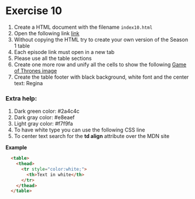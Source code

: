 # Exercise 10

1. Create a HTML document with the filename `index10.html`
1. Open the following link [link](https://en.wikipedia.org/wiki/List_of_Game_of_Thrones_episodes)
1. Without copying the HTML try to create your own version of the Season 1 table
1. Each episode link must open in a new tab
1. Please use all the table sections
1. Create one more row and unify all the cells to show the following [Game of Thrones image](https://www.emp.co.uk/dw/image/v2/BBQV_PRD/on/demandware.static/-/Sites-master-emp/default/dw67b82b09/images/3/4/9/0/349084d-emp.jpg?sfrm=png)
1. Create the table footer with black background, white font and the center text: Regina

### Extra help:
1. Dark green color: #2a4c4c
1. Dark gray color: #e8eaef
1. Light gray color: #f7f9fa
1. To have white type you can use the following CSS line
1. To center text search for the **td align** attribute over the MDN site

**Example**
```html
  <table>
    <thead>
      <tr style="color:white;">
        <th>Text in white</th>
      </tr>
    </thead>
  </table>
```
